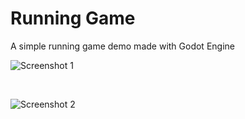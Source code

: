# Running Game
A simple running game demo made with Godot Engine

![Screenshot 1](docs/screenshot.gif)

<br/>

![Screenshot 2](docs/screenshot2.gif)
